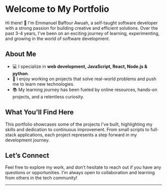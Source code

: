 # Welcome to My Portfolio  

Hi there! 👋 I'm Emmanuel Baffour Awuah, a self-taught software developer with a strong passion for building creative and efficient solutions. Over the past 3-4 years, I've been on an exciting journey of learning, experimenting, and growing in the world of software development.  

## About Me  
- 💻 I specialize in **web development, JavaScript, React, Node.js & python**.  
- 🚀 I enjoy working on projects that solve real-world problems and push me to learn new technologies.  
- 📚 My learning journey has been fueled by online resources, hands-on projects, and a relentless curiosity.  

## What You'll Find Here  
This portfolio showcases some of the projects I've built, highlighting my skills and dedication to continuous improvement. From small scripts to full-stack applications, each project represents a step forward in my development journey.  

## Let’s Connect  
Feel free to explore my work, and don’t hesitate to reach out if you have any questions or opportunities. I'm always open to collaboration and learning from others in the tech community!  

---
